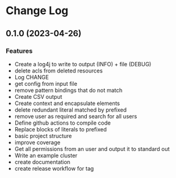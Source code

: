 # Change Log

## 0.1.0 (2023-04-26)

### Features
* Create a log4j to write to output (INFO) + file (DEBUG)
* delete acls from deleted resources
* Log CHANGE
* get config from input file
* remove pattern bindings that do not match
* Create CSV output
* Create context and encapsulate elements
* delete redundant literal matched by prefixed
* remove user as required and search for all users
* Define github actions to compile code
* Replace blocks of literals to prefixed
* basic project structure
* improve coverage 
* Get all permissions from an user and output it to standard out
* Write an example cluster
* create documentation
* create release workflow for tag
